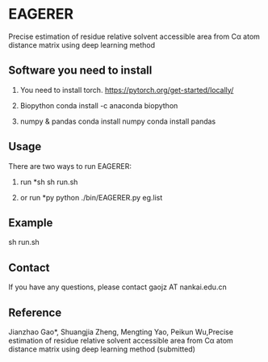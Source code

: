 # EAGERER
Precise estimation of residue relative solvent accessible area from Cα atom distance matrix using deep learning method 


## Software you need to install 
1. You need to install torch. 
https://pytorch.org/get-started/locally/

2. Biopython
conda install -c anaconda biopython

3. numpy  & pandas
conda install numpy
conda install pandas

## Usage
There are two ways to run EAGERER:
1. run *sh
sh run.sh 

2. or  run *py
python ./bin/EAGERER.py  eg.list

## Example

sh run.sh 

## Contact
If you have any questions, please contact gaojz AT nankai.edu.cn

## Reference
Jianzhao Gao*, Shuangjia Zheng, Mengting Yao, Peikun Wu,Precise estimation of residue relative solvent accessible area from Cα atom distance matrix using deep learning method (submitted)
